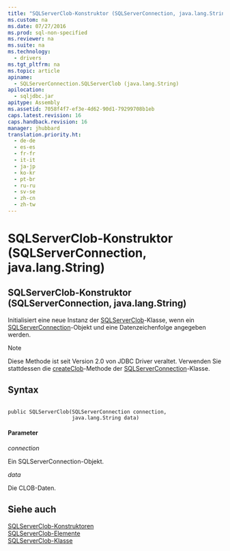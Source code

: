 ```yaml
---
title: "SQLServerClob-Konstruktor (SQLServerConnection, java.lang.String)"
ms.custom: na
ms.date: 07/27/2016
ms.prod: sql-non-specified
ms.reviewer: na
ms.suite: na
ms.technology: 
  - drivers
ms.tgt_pltfrm: na
ms.topic: article
apiname: 
  - SQLServerConnection.SQLServerClob (java.lang.String)
apilocation: 
  - sqljdbc.jar
apitype: Assembly
ms.assetid: 7058f4f7-ef3e-4d62-90d1-79299708b1eb
caps.latest.revision: 16
caps.handback.revision: 16
manager: jhubbard
translation.priority.ht: 
  - de-de
  - es-es
  - fr-fr
  - it-it
  - ja-jp
  - ko-kr
  - pt-br
  - ru-ru
  - sv-se
  - zh-cn
  - zh-tw
---
```

# SQLServerClob-Konstruktor (SQLServerConnection, java.lang.String)
    
## SQLServerClob\-Konstruktor \(SQLServerConnection, java.lang.String\)  
 Initialisiert eine neue Instanz der [SQLServerClob](../content/SQLServerClob-Class.md)\-Klasse, wenn ein [SQLServerConnection](../content/SQLServerConnection-Class.md)\-Objekt und eine Datenzeichenfolge angegeben werden.  
  
> [!NOTE]  
>  Diese Methode ist seit Version 2.0 von JDBC Driver veraltet. Verwenden Sie stattdessen die [createClob](../content/createClob-Method--SQLServerConnection-.md)\-Methode der [SQLServerConnection](../content/SQLServerConnection-Class.md)\-Klasse.  
  
## Syntax  
  
```  
  
public SQLServerClob(SQLServerConnection connection,  
                     java.lang.String data)  
```  
  
#### Parameter  
 *connection*  
  
 Ein SQLServerConnection\-Objekt.  
  
 *data*  
  
 Die CLOB\-Daten.  
  
## Siehe auch  
 [SQLServerClob-Konstruktoren](../content/SQLServerClob-Constructors.md)   
 [SQLServerClob-Elemente](../content/SQLServerClob-Members.md)   
 [SQLServerClob-Klasse](../content/SQLServerClob-Class.md)  
  
  